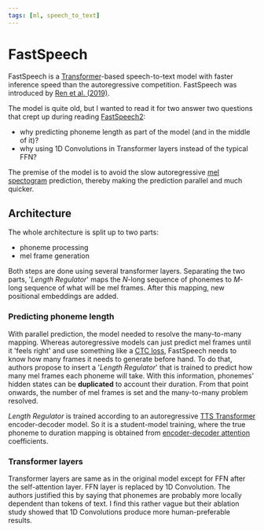 ```yaml
---
tags: [ml, speech_to_text]
---
```


[paper]: https://proceedings.neurips.cc/paper_files/paper/2019/file/f63f65b503e22cb970527f23c9ad7db1-Paper.pdf
[transformer_tts_paper]: https://d1wqtxts1xzle7.cloudfront.net/107383662/1809.08895v2-libre.pdf?1700031865=&response-content-disposition=inline%3B+filename%3DClose_to_Human_Quality_TTS_with_Transfor.pdf&Expires=1730048288&Signature=c22bhjoiwMqUgo0Y5-Sk6EVtKP98r35wkkn74gn1r2pEUVlbg4FdQ3GIwSVqYER6GekdPdXwQRlo4FPnOm~O4Mpvz4bJK7H6Y5KpBXw0vr5beNCNHnLYARE2eHeHN53EfzppbMKNWQt5WYdSkRHDtVyxlYbLYfP-CRC02DCg4m6Amn8iJacYkFoK1OgmG5iQUb1fNXkH1AD-jfpSsScMbbyqxUEiegEtRA7HZbZq8QP2uiJVPBb05UaA6R3cEVB38Deva~p9-D7PcL44xJHQaXHQChJ479z7E3U510tIIc~gVO-l285nd~A1QoaP~TaoZTG-kPqRBZ6Gr~3cfiZDDg__&Key-Pair-Id=APKAJLOHF5GGSLRBV4ZA

# FastSpeech

FastSpeech is a [Transformer](./transformer.md)-based speech-to-text model with
faster inference speed than the autoregressive competition. FastSpeech was
introduced by [Ren et al. (2019)][paper].

The model is quite old, but I wanted to read it for two answer two questions
that crept up during reading [FastSpeech2](./fastspeech2.md):

- why predicting phoneme length as part of the model (and in the middle of it)?
- why using 1D Convolutions in Transformer layers instead of the typical FFN?

The premise of the model is to avoid the slow autoregressive [mel
spectogram](./spectogram.md) prediction, thereby making the prediction parallel
and much quicker.

## Architecture

The whole architecture is split up to two parts:
- phoneme processing
- mel frame generation

Both steps are done using several transformer layers. Separating the two parts,
'*Length Regulator*' maps the $N$-long sequence of phonemes to $M$-long sequence
of what will be mel frames. After this mapping, new positional embeddings are added.

### Predicting phoneme length

With parallel prediction, the model needed to resolve the many-to-many mapping.
Whereas autoregressive models can just predict mel frames until it 'feels right'
and use something like a [CTC loss](./ctc.md), FastSpeech needs to know how many
frames it needs to generate before hand. To do that, authors propose to insert a
'*Length Regulator*' that is trained to predict how many mel frames each phoneme
will take. With this information, phonemes' hidden states can be **duplicated**
to account their duration. From that point onwards, the number of mel frames is
set and the many-to-many problem resolved.

*Length Regulator* is trained according to an autoregressive [TTS
Transformer][transformer_tts_paper] encoder-decoder model. So it is a
student-model training, where the true phoneme to duration mapping is obtained
from [encoder-decoder attention](./transformer.md) coefficients.

### Transformer layers

Transformer layers are same as in the original model except for FFN after the
self-attention layer. FFN layer is replaced by 1D Convolution. The authors
justified this by saying that phonemes are probably more locally dependent than
tokens of text. I find this rather vague but their ablation study showed that 1D
Convolutions produce more human-preferable results.

